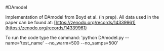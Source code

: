#DAmodel

Implementation of DAmodel from Boyd et al. (in prep). All data used in the paper can be found at: [https://zenodo.org/records/14339961](https://zenodo.org/records/14339961)

To run the code type the command: 'python DAmodel.py --name='test_name' --no_warm=500 --no_samps=500'
